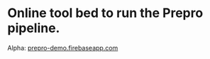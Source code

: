 # Online tool bed to run the Prepro pipeline.

Alpha: [prepro-demo.firebaseapp.com](https://prepro-demo.firebaseapp.com)

